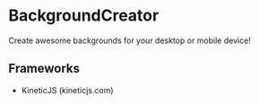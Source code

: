 BackgroundCreator
=================

Create awesome backgrounds for your desktop or mobile device!

Frameworks  
-------------

- KineticJS (kineticjs.com)